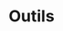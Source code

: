 <!-- TITLE: Outils -->
<!-- SUBTITLE: Une liste non exhaustive des différents outils utiles pour l'apprentissage du japonais. 
 -->

# Outils